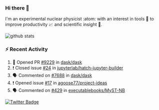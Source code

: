 ### Hi there 👋 

I'm an experimental nuclear physicist :atom: with an interest in tools :wrench: to improve productivity :chart_with_upwards_trend: and scientific insight :telescope:.

![github stats](https://github-readme-stats.vercel.app/api?username=agoose77&show_icons=true&hide_rank=true&hide_title=true&bg_color=30,e76445,904e95&text_color=efe3ec&icon_color=efe3ec)
<!--
**agoose77/agoose77** is a ✨ _special_ ✨ repository because its `README.md` (this file) appears on your GitHub profile.

Here are some ideas to get you started:

- 🔭 I’m currently working on ...
- 🌱 I’m currently learning ...
- 👯 I’m looking to collaborate on ...
- 🤔 I’m looking for help with ...
- 💬 Ask me about ...
- 📫 How to reach me: ...
- 😄 Pronouns: ...
- ⚡ Fun fact: ...
-->

### :zap: Recent Activity
<!--START_SECTION:activity-->
1. 💪 Opened PR [#9229](https://github.com/dask/dask/pull/9229) in [dask/dask](https://github.com/dask/dask)
2. ❗️ Closed issue [#24](https://github.com/jupyterlab/hatch-jupyter-builder/issues/24) in [jupyterlab/hatch-jupyter-builder](https://github.com/jupyterlab/hatch-jupyter-builder)
3. 🗣 Commented on [#7688](https://github.com/dask/dask/issues/7688) in [dask/dask](https://github.com/dask/dask)
4. ❗️ Opened issue [#17](https://github.com/agoose77/project-ideas/issues/17) in [agoose77/project-ideas](https://github.com/agoose77/project-ideas)
5. 🗣 Commented on [#429](https://github.com/executablebooks/MyST-NB/issues/429) in [executablebooks/MyST-NB](https://github.com/executablebooks/MyST-NB)
<!--END_SECTION:activity-->


[![Twitter Badge](https://img.shields.io/twitter/follow/agoose77?style=flat-square&logo=Twitter&logoColor=white&color=cornflowerblue)](https://twitter.com/agoose77)

